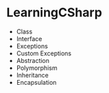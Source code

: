# LearningCSharp

- Class
- Interface
- Exceptions
- Custom Exceptions
- Abstraction
- Polymorphism
- Inheritance
- Encapsulation
